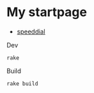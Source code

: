 # My startpage

- [speeddial](http://rub1.org/speeddial)

Dev

```
rake
```

Build

```
rake build
```
